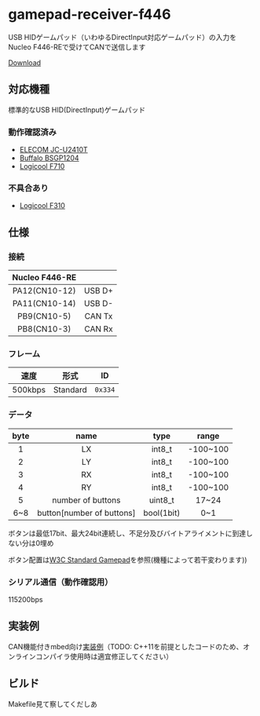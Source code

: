 # gamepad-receiver-f446
USB HIDゲームパッド（いわゆるDirectInput対応ゲームパッド）の入力をNucleo F446-REで受けてCANで送信します

[Download](https://github.com/KeioRoboticsAssociation/gamepad-receiver-f446/releases)

## 対応機種
標準的なUSB HID(DirectInput)ゲームパッド

### 動作確認済み
* [ELECOM JC-U2410T](http://www2.elecom.co.jp/peripheral/gamepad/jc-u2410t/)
* [Buffalo BSGP1204](http://buffalo.jp/product/input/gamepad/bsgp1204/)
* [Logicool F710](https://gaming.logicool.co.jp/ja-jp/product/f710-wireless-gamepad)

### 不具合あり
* [Logicool F310](https://gaming.logicool.co.jp/ja-jp/product/f310-gamepad)

## 仕様
### 接続
|Nucleo F446-RE|      |
|:------------:|:----:|
|PA12(CN10-12) |USB D+|
|PA11(CN10-14) |USB D-|
|PB9(CN10-5)   |CAN Tx|
|PB8(CN10-3)   |CAN Rx|

### フレーム
|速度|形式|ID|
|:-----:|:------:|:-----:|
|500kbps|Standard|`0x334`|

### データ
|byte|name|type  |range   |
|:--:|:--:|:----:|:------:|
|1   |LX  |int8_t|-100~100|
|2   |LY  |int8_t|-100~100|
|3   |RX  |int8_t|-100~100|
|4   |RY  |int8_t|-100~100|
|5   |number of buttons|uint8_t|17~24|
|6~8 |button[number of buttons]|bool(1bit)|0~1|

ボタンは最低17bit、最大24bit連続し、不足分及びバイトアライメントに到達しない分は0埋め

ボタン配置は[W3C Standard Gamepad](https://w3c.github.io/gamepad/#remapping)を参照(機種によって若干変わります))

### シリアル通信（動作確認用）
115200bps

## 実装例
CAN機能付きmbed向け[実装例](example)（TODO: C++11を前提としたコードのため、オンラインコンパイラ使用時は適宜修正してください）

## ビルド
Makefile見て察してくだしあ

